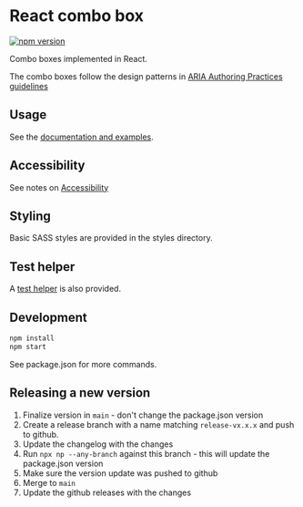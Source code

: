 # React combo box

[![npm version](https://badge.fury.io/js/@citizensadvice%2Freact-combo-boxes.svg)](https://badge.fury.io/js/@citizensadvice%2Freact-combo-boxes)

Combo boxes implemented in React.

The combo boxes follow the design patterns in [ARIA Authoring Practices guidelines][1] 

## Usage

See the [documentation and examples][2].

## Accessibility

See notes on [Accessibility][5]

## Styling

Basic SASS styles are provided in the styles directory.

## Test helper

A [test helper][4] is also provided.

## Development

```bash
npm install
npm start
```

See package.json for more commands.

## Releasing a new version

1. Finalize version in `main` - don't change the package.json version
2. Create a release branch with a name matching `release-vx.x.x` and push to github.
3. Update the changelog with the changes
4. Run `npx np --any-branch` against this branch - this will update the package.json version
5. Make sure the version update was pushed to github 
6. Merge to `main`
7. Update the github releases with the changes

[1]: https://w3c.github.io/aria-practices/
[2]: https://citizensadvice.github.io/react-list-boxes
[3]: https://www.w3.org/TR/wai-aria-practices-1.1/#kbd_general_within
[4]: docs/test_helper.md
[5]: docs/accessibility.md
